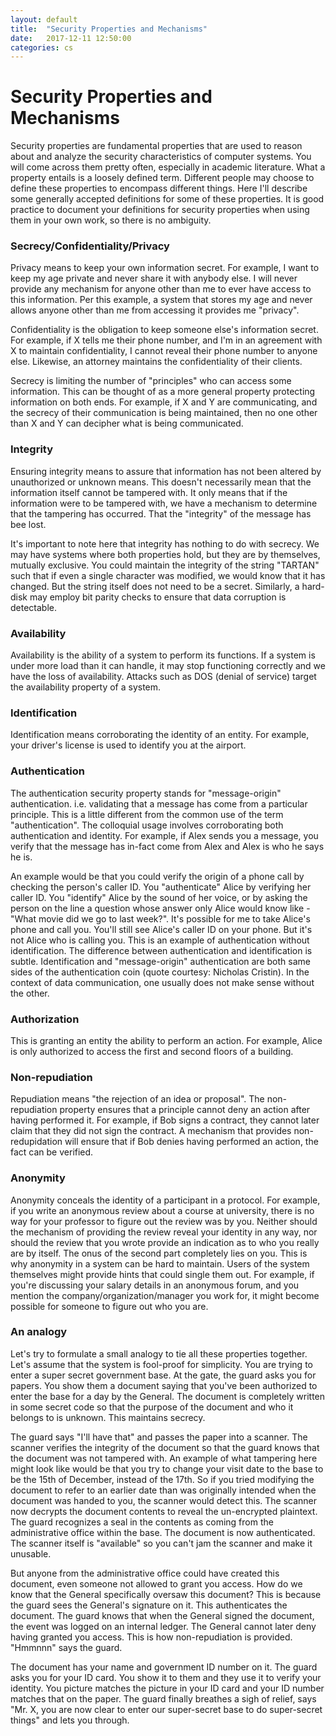 ```yaml
---
layout: default
title:  "Security Properties and Mechanisms"
date:   2017-12-11 12:50:00
categories: cs
---
```


# Security Properties and Mechanisms
Security properties are fundamental properties that are used to reason about and analyze the security characteristics of computer 
systems. You will come across them pretty often, especially in academic literature. What a property entails is a loosely defined term.
Different people may choose to define these properties to encompass different things. Here I'll describe some generally accepted definitions
for some of these properties. It is good practice to document your definitions for security properties when using them in your own work, so
there is no ambiguity.

### Secrecy/Confidentiality/Privacy
Privacy means to keep your own information secret. For example, I want to keep my age private and never share it with anybody
else. I will never provide any mechanism for anyone other than me to ever have access to this information. Per this example, a 
system that stores my age and never allows anyone other than me from accessing it provides me "privacy".

Confidentiality is the obligation to keep someone else's information secret. For example, if X tells me their phone number,
and I'm in an agreement with X to maintain confidentiality, I cannot reveal their phone number to anyone else. Likewise, an attorney
maintains the confidentiality of their clients.

Secrecy is limiting the number of "principles" who can access some information. This can be thought of as a more general
property protecting information on both ends. For example, if X and Y are communicating, and the secrecy of their communication
is being maintained, then no one other than X and Y can decipher what is being communicated.

### Integrity
Ensuring integrity means to assure that information has not been altered by unauthorized or unknown means. This doesn't necessarily
mean that the information itself cannot be tampered with. It only means that if the information were to be tampered with, we have a
mechanism to determine that the tampering has occurred. That the "integrity" of the message has bee lost.

It's important to note here that integrity has nothing to do with secrecy. We may have systems where both properties hold, but
they are by themselves, mutually exclusive. You could maintain the integrity of the string "TARTAN" such that if even a single
character was modified, we would know that it has changed. But the string itself does not need to be a secret. Similarly, a hard-disk may
employ bit parity checks to ensure that data corruption is detectable.

### Availability
Availability is the ability of a system to perform its functions. If a system is under more load than it can handle, it may
stop functioning correctly and we have the loss of availability. Attacks such as DOS (denial of service) target the availability
property of a system.

### Identification
Identification means corroborating the identity of an entity. For example, your driver's license is used to identify you at the airport.

### Authentication
The authentication security property stands for "message-origin" authentication. i.e. validating that a message has come
from a particular principle. This is a little different from the common use of the term "authentication". The colloquial usage
involves corroborating both authentication and identity. For example, if Alex sends you a message, you verify that the message has 
in-fact come from Alex and Alex is who he says he is. 

An example would be that you could verify the origin of a phone call by checking the person's caller ID. You "authenticate" Alice
by verifying her caller ID. You "identify" Alice by the sound of her voice, or by asking the person on the line a question whose answer only
Alice would know like - "What movie did we go to last week?". It's possible for me to take Alice's phone and call you. You'll still see 
Alice's caller ID on your phone. But it's not Alice who is calling you. This is an example of authentication without identification. The
difference between authentication and identification is subtle. Identification and "message-origin" authentication are both same sides of
the authentication coin (quote courtesy: Nicholas Cristin). In the context of data communication, one usually does not make sense without
the other.

### Authorization
This is granting an entity the ability to perform an action. For example, Alice is only authorized to access the first and second
floors of a building.

### Non-repudiation
Repudiation means "the rejection of an idea or proposal". The non-repudiation property ensures that a principle cannot deny an action
after having performed it. For example, if Bob signs a contract, they cannot later claim that they did not sign the contract. A
mechanism that provides non-redupidation will ensure that if Bob denies having performed an action, the fact can be verified.

### Anonymity
Anonymity conceals the identity of a participant in a protocol. For example, if you write an anonymous review about a course
at university, there is no way for your professor to figure out the review was by you. Neither should the mechanism of providing
the review reveal your identity in any way, nor should the review that you wrote provide an indication as to who you really
are by itself. The onus of the second part completely lies on you. This is why anonymity in a system can be hard to maintain. Users of the
system themselves might provide hints that could single them out. For example, if you're discussing your salary details in an anonymous
forum, and you mention the company/organization/manager you work for, it might become possible for someone to figure out who you are.

### An analogy
Let's try to formulate a small analogy to tie all these properties together. Let's assume that the system is fool-proof for 
simplicity. You are trying to enter a super secret government base. At the gate, the guard asks you for papers. You show them
a document saying that you've been authorized to enter the base for a day by the General. The document is completely written in some secret
code so that the purpose of the document and who it belongs to is unknown. This maintains secrecy. 

The guard says "I'll have that" and passes the paper into a scanner. The scanner verifies the integrity of the document so that the 
guard knows that the document was not tampered with. An example of what tampering here might look like would be that you try to change
your visit date to the base to be the 15th of December, instead of the 17th. So if you tried modifying the document to refer to an earlier
date than was originally intended when the document was handed to you, the scanner would detect this. The scanner now decrypts the document
contents to reveal the un-encrypted plaintext. The guard recognizes a seal in the contents as coming from the administrative office within
the base. The document is now authenticated. The scanner itself is "available" so you can't jam the scanner and make it unusable.

But anyone from the administrative office could have created this document, even someone not
allowed to grant you access. How do we know that the General specifically oversaw this document? This is because the guard
sees the General's signature on it. This authenticates the document. The guard knows that when the
General signed the document, the event was logged on an internal ledger. The General cannot later deny having granted you access. This is
how non-repudiation is provided. "Hmmnnn" says the guard. 

The document has your name and government ID number on it. The guard asks you for your ID card. You show it to them and they
use it to verify your identity. You picture matches the picture in your ID card and your ID number matches that on the paper. 
The guard finally breathes a sigh of relief, says "Mr. X, you are now clear to enter our super-secret base to do super-secret things" and
lets you through.
